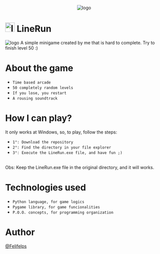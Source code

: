 <p align="center">
  <img alt="logo" src="https://user-images.githubusercontent.com/101474098/220374259-be74381d-23ac-43f4-8130-9823a50fa1f3.png">
</p>

<h1> 
  <img alt="logo" src="https://user-images.githubusercontent.com/101474098/220375305-5277d05b-7cd9-4b0b-9978-e79385762614.png" width="30px" height="30px"> 
  LineRun 
</h1>

<img alt="logo" src="https://img.shields.io/badge/Version-1.0-green">
A simple minigame created by me that is hard to complete. Try to finish level 50 :) 
<br>

# About the game

- `Time based arcade`
- `50 completely random levels`
- `If you lose, you restart`
- `A rousing soundtrack`

# How I can play?
It only works at Windows, so, to play, follow the steps:

- `1°: Download the repository`
- `2°: Find the directory in your file explorer`
- `3°: Execute the LineRun.exe file, and have fun ;)`
<br>
Obs: Keep the LineRun.exe file in the original directory, and it will works.

# Technologies used

- `Python language, for game logics`
- `Pygame library, for game funcionalities`
- `P.O.O. concepts, for programming organization`

# Author

[@Felifelps](https://github.com/Felifelps)

